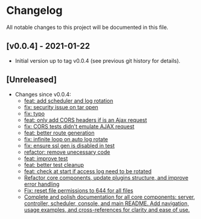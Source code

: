 # Changelog

All notable changes to this project will be documented in this file.

## [v0.0.4] - 2021-01-22
- Initial version up to tag v0.0.4 (see previous git history for details).

## [Unreleased]
- Changes since v0.0.4:
  - [feat: add scheduler and log rotation](https://github.com/MaJyxSoftware/qab_core/commit/7d16c51)
  - [fix: security issue on tar open](https://github.com/MaJyxSoftware/qab_core/commit/d91d333)
  - [fix: typo](https://github.com/MaJyxSoftware/qab_core/commit/4d29d34)
  - [feat: only add CORS headers if is an Ajax request](https://github.com/MaJyxSoftware/qab_core/commit/b477459)
  - [fix: CORS tests didn't emulate AJAX request](https://github.com/MaJyxSoftware/qab_core/commit/a538447)
  - [feat: better route generation](https://github.com/MaJyxSoftware/qab_core/commit/88350ea)
  - [fix: infinite loop on auto log rotate](https://github.com/MaJyxSoftware/qab_core/commit/78f3d91)
  - [fix: ensure ssl gen is disabled in test](https://github.com/MaJyxSoftware/qab_core/commit/5835316)
  - [refactor: remove unecessary code](https://github.com/MaJyxSoftware/qab_core/commit/27937b4)
  - [feat: improve test](https://github.com/MaJyxSoftware/qab_core/commit/97090c4)
  - [feat: better test cleanup](https://github.com/MaJyxSoftware/qab_core/commit/1488532)
  - [feat: check at start if access log need to be rotated](https://github.com/MaJyxSoftware/qab_core/commit/44892f5)
  - [Refactor core components, update plugins structure, and improve error handling](https://github.com/MaJyxSoftware/qab_core/commit/a8371e5)
  - [Fix: reset file permissions to 644 for all files](https://github.com/MaJyxSoftware/qab_core/commit/c0f92ee)
  - [Complete and polish documentation for all core components: server, controller, scheduler, console, and main README. Add navigation, usage examples, and cross-references for clarity and ease of use.](https://github.com/MaJyxSoftware/qab_core/commit/3e0c568)
